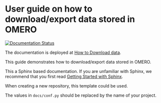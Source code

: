 # User guide on how to download/export data stored in OMERO

[![Documentation Status](https://readthedocs.org/projects/omero-guide-download/badge/?version=latest)](https://omero-guides.readthedocs.io/en/latest/download/docs/index.html)

The documentation is deployed at [How to Download data](https://omero-guides.readthedocs.io/en/latest/download/docs/index.html).

This guide demonstrates how to download/export data stored in OMERO.


This a Sphinx based documentation. 
If you are unfamiliar with Sphinx, we recommend that you first read 
[Getting Started with Sphinx](https://docs.readthedocs.io/en/stable/intro/getting-started-with-sphinx.html).

When creating a new repository, this template could be used.

The values in ``docs/conf.py`` should be replaced by the name of your project.
